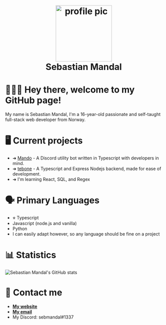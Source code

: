 <div align="center">
  <h1>
    <img height="180" alt="profile pic" src="https://cdn.discordapp.com/attachments/845438745939673088/867739877939085322/unknown.png"></img>
    <br />
    Sebastian Mandal
  </h1>
</div>

🙋🏻‍♂️ Hey there, welcome to my GitHub page!
========================================

My name is Sebastian Mandal, I'm a 16-year-old passionate and self-taught full-stack web developer from Norway.

🖥 Current projects
===================

* ➜ [Mando](https://github.com/sebmandal/mando) - A Discord utility bot written in Typescript with developers in mind.
* ➜ [tebone](https://github.com/sebmandal/tebone) - A Typescript and Express Nodejs backend, made for ease of development.
* ➜ I'm learning React, SQL, and Regex

🗣 Primary Languages
====================

* ⭐︎ Typescript
* Javascript (node.js and vanilla)
* Python
* I can easily adapt however, so any language should be fine on a project

📊 Statistics
=============

![Sebastian Mandal's GitHub stats](https://github-readme-stats.vercel.app/api?username=sebmandal&count_private=true&show_icons=true&theme=tokyonight)

📇 Contact me
=============

* **[My website](https://sebmandal.com)**
* **[My email](mailto:sebastian.mandal@icloud.com)**
* My Discord: sebmandal#1337
